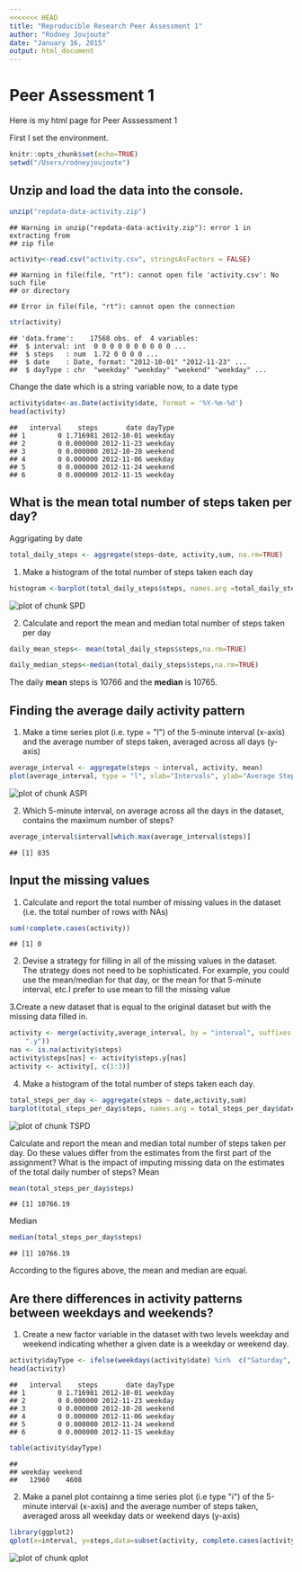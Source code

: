 ```yaml
---
<<<<<<< HEAD
title: "Reproducible Research Peer Assessment 1"
author: "Rodney Joujoute"
date: "January 16, 2015"
output: html_document
---
```

# Peer Assessment 1

Here is my html page for Peer Asssessment 1 

First I set the environment. 

```r
knitr::opts_chunk$set(echo=TRUE)
setwd("/Users/rodneyjoujoute")
```

## Unzip and load the data into the console.


```r
unzip("repdata-data-activity.zip")
```

```
## Warning in unzip("repdata-data-activity.zip"): error 1 in extracting from
## zip file
```

```r
activity<-read.csv("activity.csv", stringsAsFactors = FALSE)
```

```
## Warning in file(file, "rt"): cannot open file 'activity.csv': No such file
## or directory
```

```
## Error in file(file, "rt"): cannot open the connection
```

```r
str(activity)
```

```
## 'data.frame':	17568 obs. of  4 variables:
##  $ interval: int  0 0 0 0 0 0 0 0 0 0 ...
##  $ steps   : num  1.72 0 0 0 0 ...
##  $ date    : Date, format: "2012-10-01" "2012-11-23" ...
##  $ dayType : chr  "weekday" "weekday" "weekend" "weekday" ...
```

Change the date which is a string variable now, to a date type

```r
activity$date<-as.Date(activity$date, format = '%Y-%m-%d')
head(activity)
```

```
##   interval    steps       date dayType
## 1        0 1.716981 2012-10-01 weekday
## 2        0 0.000000 2012-11-23 weekday
## 3        0 0.000000 2012-10-28 weekend
## 4        0 0.000000 2012-11-06 weekday
## 5        0 0.000000 2012-11-24 weekend
## 6        0 0.000000 2012-11-15 weekday
```

## What is the mean total number of steps taken per day?

Aggrigating by date

```r
total_daily_steps <- aggregate(steps~date, activity,sum, na.rm=TRUE)
```

1. Make a histogram of the total number of steps taken each day

```r
histogram <-barplot(total_daily_steps$steps, names.arg =total_daily_steps$date, xlab = "Date",ylab="Total Daily Steps", main="Number of Steps per Day")
```

![plot of chunk SPD](figure/SPD-1.png) 

2. Calculate and report the mean and median total number of steps taken per day

```r
daily_mean_steps<- mean(total_daily_steps$steps,na.rm=TRUE)
```


```r
daily_median_steps<-median(total_daily_steps$steps,na.rm=TRUE)
```

The daily **mean** steps is 10766 and the **median** is 10765.

## Finding the average daily activity pattern

1. Make a time series plot (i.e. type = "l") of the 5-minute interval (x-axis) and the average number of steps taken, averaged across all days (y-axis)

```r
average_interval <- aggregate(steps ~ interval, activity, mean)
plot(average_interval, type = "l", xlab="Intervals", ylab="Average Steps per interval", main="Average steps per interval")
```

![plot of chunk ASPI](figure/ASPI-1.png) 

2. Which 5-minute interval, on average across all the days in the dataset, contains the maximum number of steps?

```r
average_interval$interval[which.max(average_interval$steps)]
```

```
## [1] 835
```

## Input the missing values

1. Calculate and report the total number of missing values in the dataset (i.e. the total number of rows with NAs)

```r
sum(!complete.cases(activity))
```

```
## [1] 0
```

2. Devise a strategy for filling in all of the missing values in the dataset. The strategy does not need to be sophisticated. For example, you could use the mean/median for that day, or the mean for that 5-minute interval, etc.I prefer to use mean to fill the missing value

3.Create a new dataset that is equal to the original dataset but with the missing data filled in.

```r
activity <- merge(activity,average_interval, by = "interval", suffixes = c("", 
    ".y"))
nas <- is.na(activity$steps)
activity$steps[nas] <- activity$steps.y[nas]
activity <- activity[, c(1:3)]
```

4. Make a histogram of the total number of steps taken each day.

```r
total_steps_per_day <- aggregate(steps ~ date,activity,sum)
barplot(total_steps_per_day$steps, names.arg = total_steps_per_day$date, xlab = "Date", ylab = "Total number of Steps",main="Total Steps per Day")
```

![plot of chunk TSPD](figure/TSPD-1.png) 

Calculate and report the mean and median total number of steps taken per day. Do these values differ from the estimates from the first part of the assignment? What is the impact of imputing missing data on the estimates of the total daily number of steps?
Mean

```r
mean(total_steps_per_day$steps)
```

```
## [1] 10766.19
```

Median

```r
median(total_steps_per_day$steps)
```

```
## [1] 10766.19
```

According to the figures above, the mean and median are equal.

## Are there differences in activity patterns between weekdays and weekends?

1. Create a new factor variable in the dataset with two levels weekday and weekend indicating whether a given date is a weekday or weekend day. 

```r
activity$dayType <- ifelse(weekdays(activity$date) %in%  c("Saturday", "Sunday"),'weekend','weekday')
head(activity)
```

```
##   interval    steps       date dayType
## 1        0 1.716981 2012-10-01 weekday
## 2        0 0.000000 2012-11-23 weekday
## 3        0 0.000000 2012-10-28 weekend
## 4        0 0.000000 2012-11-06 weekday
## 5        0 0.000000 2012-11-24 weekend
## 6        0 0.000000 2012-11-15 weekday
```


```r
table(activity$dayType)
```

```
## 
## weekday weekend 
##   12960    4608
```

2. Make a panel plot containng a time series plot (i.e type "i") of the 5-minute interval (x-axis) and the average number of steps taken, averaged aross all weekday dats or weekend days (y-axis)


```r
library(ggplot2)
qplot(x=interval, y=steps,data=subset(activity, complete.cases(activity)),geom='smooth', stat='summary', fun.y=mean) + facet_grid(dayType~.) + facet_wrap(~dayType,nrow=2) + theme(strip.background = element_rect(fill="#ffe5cc")) + labs(title=' Average steps per days, analyzing weekdays and weekend patterns')
```

![plot of chunk qplot](figure/qplot-1.png) 


